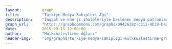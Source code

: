 ```yaml
---
layout:         graph
title:          "Türkiye Medya Sahipleri Ağı"
description:    "İnşaat ve enerji ihaleleriyle beslenen medya patronları"
graph_url:      "https://graphcommons.com/graphs/09426282-c311-4b39-be2c-1bd4f93b5771"
date:           2015-09-15 12:00:00
author:         "Mülksüzleştirme Ağları"
header-img:     "img/graphs/turkiye-medya-sahipligi-mulksuzlestirme-graphcommons.png"
---
```


